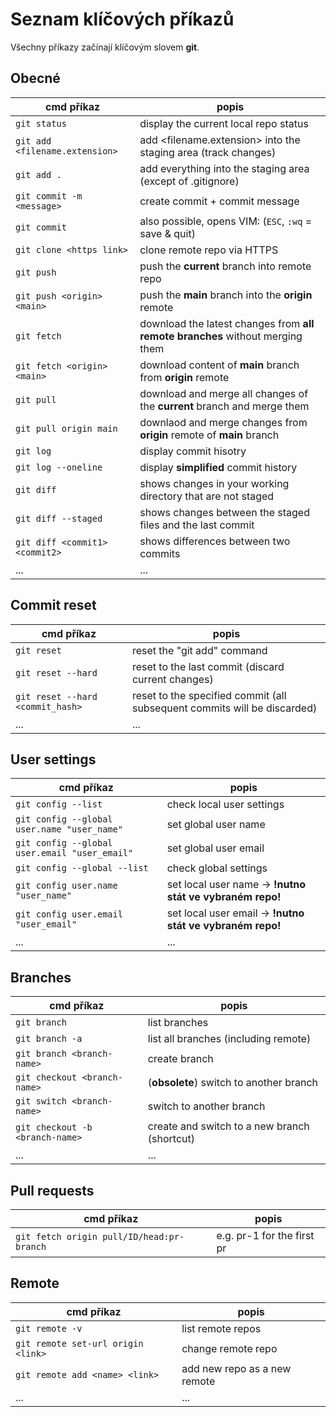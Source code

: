 # Seznam klíčových příkazů
Všechny příkazy začínají klíčovým slovem **git**.

## Obecné 
|cmd příkaz|popis|
|-|-|
|``git status``|display the current local repo status|
|``git add <filename.extension>`` | add <filename.extension> into the staging area (track changes)|
|``git add .``|add everything into the staging area (except of .gitignore)|
|``git commit -m <message>`` | create commit + commit message|
|``git commit`` | also possible, opens VIM: (``ESC``, ``:wq`` = save & quit)|
|``git clone <https link>`` |clone remote repo via HTTPS|
|``git push``| push the <b>current</b> branch into remote repo|
|``git push <origin> <main>``|push the <b>main</b> branch into the <b>origin</b> remote|
|``git fetch``|download the latest changes from <b>all remote branches</b> without merging them|
|``git fetch <origin> <main>``|download content of <b>main</b> branch from <b>origin</b> remote |
|``git pull``| download and merge all changes of the <b>current</b> branch and merge them|
|``git pull origin main``|downlaod and merge changes from <b>origin</b> remote of <b>main</b> branch|
|``git log``|display commit hisotry|
|``git log --oneline``|display <b>simplified</b> commit history|
|``git diff``|shows changes in your working directory that are not staged|
|``git diff --staged``|shows changes between the staged files and the last commit|
|``git diff <commit1> <commit2>``|shows differences between two commits|
|...|...|

## Commit reset
|cmd příkaz|popis|
|-|-|
|``git reset`` | reset the "git add" command|
|``git reset --hard``|reset to the last commit (discard current changes)|
|``git reset --hard <commit_hash>``|reset to the specified commit (all subsequent commits will be discarded)|
|...|...|


## User settings
|cmd příkaz|popis|
|-|-|
|``git config --list``|check local user settings|
|``git config --global user.name "user_name"``| set global user name|
|``git config --global user.email "user_email"``| set global user email|
|``git config --global --list``|check global settings|
|``git config user.name "user_name"``|set local user name -> **!nutno stát ve vybraném repo!**|
|``git config user.email "user_email"``|set local user email -> **!nutno stát ve vybraném repo!**|
|...|...|

## Branches
|cmd příkaz|popis|
|-|-|
|``git branch``| list branches|
|``git branch -a``| list all branches (including remote)|
|``git branch <branch-name>``|create branch|
|``git checkout <branch-name>``|(<b>obsolete</b>) switch to another branch|
|``git switch <branch-name>``|switch to another branch|
|``git checkout -b <branch-name>``|create and switch to a new branch (shortcut)|
|...|...|

## Pull requests
|cmd příkaz|popis|
|-|-|
|``git fetch origin pull/ID/head:pr-branch``|e.g. pr-1 for the first pr|

## Remote
|cmd příkaz|popis|
|-|-|
|``git remote -v``| list remote repos|
|``git remote set-url origin <link>`` | change remote repo|
|``git remote add <name> <link>``|add new repo as a new remote|
|...|...|
